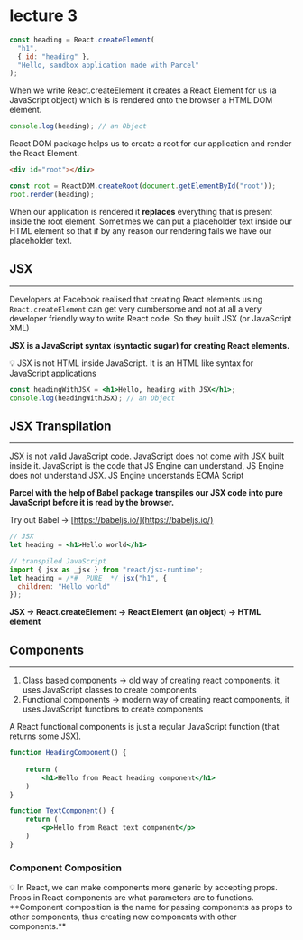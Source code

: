 # lecture 3

```jsx
const heading = React.createElement(
  "h1",
  { id: "heading" },
  "Hello, sandbox application made with Parcel"
);
```

When we write React.createElement it creates a React Element for us (a JavaScript object) which is is rendered onto the browser a HTML DOM element.

```jsx
console.log(heading); // an Object
```

React DOM package helps us to create a root for our application and render the React Element.

```html
<div id="root"></div>
```

```jsx
const root = ReactDOM.createRoot(document.getElementById("root"));
root.render(heading);
```

When our application is rendered it **replaces** everything that is present inside the root element. Sometimes we can put a placeholder text inside our HTML element so that if by any reason our rendering fails we have our placeholder text.

## JSX

---

Developers at Facebook realised that creating React elements using `React.createElement` can get very cumbersome and not at all a very developer friendly way to write React code. So they built JSX (or JavaScript XML)

**JSX is a JavaScript syntax (syntactic sugar) for creating React elements.**

<aside>
💡 JSX is not HTML inside JavaScript. It is an HTML like syntax for JavaScript applications

</aside>

```jsx
const headingWithJSX = <h1>Hello, heading with JSX</h1>;
console.log(headingWithJSX); // an Object
```

## JSX Transpilation

---

JSX is not valid JavaScript code. JavaScript does not come with JSX built inside it. JavaScript is the code that JS Engine can understand, JS Engine does not understand JSX. JS Engine understands ECMA Script

**Parcel with the help of Babel package transpiles our JSX code into pure JavaScript before it is read by the browser.**

Try out Babel → [https://babeljs.io/](https://babeljs.io/)

```jsx
// JSX
let heading = <h1>Hello world</h1>

// transpiled JavaScript
import { jsx as _jsx } from "react/jsx-runtime";
let heading = /*#__PURE__*/_jsx("h1", {
  children: "Hello world"
});
```

**JSX → React.createElement →  React Element (an object) → HTML element** 

## Components

---

1. Class based components → old way of creating react components, it uses JavaScript classes to create components
2. Functional components → modern way of creating react components, it uses JavaScript functions to create components

A React functional components is just a regular JavaScript function (that returns some JSX). 

```jsx
function HeadingComponent() {
	
	return (
		<h1>Hello from React heading component</h1>
	)
}

function TextComponent() {
	return (
		<p>Hello from React text component</p>
	)
}
```

### Component Composition

<aside>
💡 In React, we can make components more generic by accepting props. Props in React components are what parameters are to functions.
**Component composition is the name for passing components as props to other components, thus creating new components with other components.**

</aside>